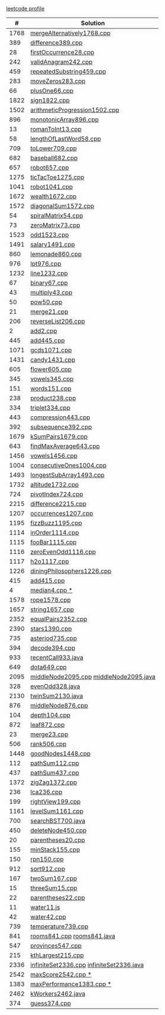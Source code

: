 [leetcode profile](https://leetcode.com/u/khufu1/)

| #    | Solution                                                                                |
| ---- | --------------------------------------------------------------------------------------- |
| 1768 | [mergeAlternatively1768.cpp](mergeAlternatively1768.cpp)                                |
| 389  | [difference389.cpp](difference389.cpp)                                                  |
| 28   | [firstOccurrence28.cpp](firstOccurrence28.cpp)                                          |
| 242  | [validAnagram242.cpp](validAnagram242.cpp)                                              |
| 459  | [repeatedSubstring459.cpp](repeatedSubstring459.cpp)                                    |
| 283  | [moveZeros283.cpp](moveZeros283.cpp)                                                    |
| 66   | [plusOne66.cpp](plusOne66.cpp)                                                          |
| 1822 | [sign1822.cpp](sign1822.cpp)                                                            |
| 1502 | [arithmeticProgression1502.cpp](arithmeticProgression1502.cpp)                          |
| 896  | [monotonicArray896.cpp](monotonicArray896.cpp)                                          |
| 13   | [romanToInt13.cpp](romanToInt13.cpp)                                                    |
| 58   | [lengthOfLastWord58.cpp](lengthOfLastWord58.cpp)                                        |
| 709  | [toLower709.cpp](toLower709.cpp)                                                        |
| 682  | [baseball682.cpp](baseball682.cpp)                                                      |
| 657  | [robot657.cpp](robot657.cpp)                                                            |
| 1275 | [ticTacToe1275.cpp](ticTacToe1275.cpp)                                                  |
| 1041 | [robot1041.cpp](robot1041.cpp)                                                          |
| 1672 | [wealth1672.cpp](wealth1672.cpp)                                                        |
| 1572 | [diagonalSum1572.cpp](diagonalSum1572.cpp)                                              |
| 54   | [spiralMatrix54.cpp](spiralMatrix54.cpp)                                                |
| 73   | [zeroMatrix73.cpp](zeroMatrix73.cpp)                                                    |
| 1523 | [odd1523.cpp](odd1523.cpp)                                                              |
| 1491 | [salary1491.cpp](salary1491.cpp)                                                        |
| 860  | [lemonade860.cpp](lemonade860.cpp)                                                      |
| 976  | [lpt976.cpp](lpt976.cpp)                                                                |
| 1232 | [line1232.cpp](line1232.cpp)                                                            |
| 67   | [binary67.cpp](binary67.cpp)                                                            |
| 43   | [multiply43.cpp](multiply43.cpp)                                                        |
| 50   | [pow50.cpp](pow50.cpp)                                                                  |
| 21   | [merge21.cpp](merge21.cpp)                                                              |
| 206  | [reverseList206.cpp](reverseList206.cpp)                                                |
| 2    | [add2.cpp](add2.cpp)                                                                    |
| 445  | [add445.cpp](add445.cpp)                                                                |
| 1071 | [gcds1071.cpp](gcds1071.cpp)                                                            |
| 1431 | [candy1431.cpp](candy1431.cpp)                                                          |
| 605  | [flower605.cpp](flower605.cpp)                                                          |
| 345  | [vowels345.cpp](vowels345.cpp)                                                          |
| 151  | [words151.cpp](words151.cpp)                                                            |
| 238  | [product238.cpp](product238.cpp)                                                        |
| 334  | [triplet334.cpp](triplet334.cpp)                                                        |
| 443  | [compression443.cpp](compression443.cpp)                                                |
| 392  | [subsequence392.cpp](subsequence392.cpp)                                                |
| 1679 | [kSumPairs1679.cpp](kSumPairs1679.cpp)                                                  |
| 643  | [findMaxAverage643.cpp](findMaxAverage643.cpp)                                          |
| 1456 | [vowels1456.cpp](vowels1456.cpp)                                                        |
| 1004 | [consecutiveOnes1004.cpp](consecutiveOnes1004.cpp)                                      |
| 1493 | [longestSubArray1493.cpp](longestSubArray1493.cpp)                                      |
| 1732 | [altitude1732.cpp](altitude1732.cpp)                                                    |
| 724  | [pivotIndex724.cpp](pivotIndex724.cpp)                                                  |
| 2215 | [difference2215.cpp](difference2215.cpp)                                                |
| 1207 | [occurrences1207.cpp](occurrences1207.cpp)                                              |
| 1195 | [fizzBuzz1195.cpp](fizzBuzz1195.cpp)                                                    |
| 1114 | [inOrder1114.cpp](inOrder1114.cpp)                                                      |
| 1115 | [fooBar1115.cpp](fooBar1115.cpp)                                                        |
| 1116 | [zeroEvenOdd1116.cpp](zeroEvenOdd1116.cpp)                                              |
| 1117 | [h2o1117.cpp](h2o1117.cpp)                                                              |
| 1226 | [diningPhilosophers1226.cpp](diningPhilosophers1226.cpp)                                |
| 415  | [add415.cpp](add415.cpp)                                                                |
| 4    | [median4.cpp \*](median4.cpp)                                                           |
| 1578 | [rope1578.cpp](rope1578.cpp)                                                            |
| 1657 | [string1657.cpp](string1657.cpp)                                                        |
| 2352 | [equalPairs2352.cpp](equalPairs2352.cpp)                                                |
| 2390 | [stars1390.cpp](stars1390.cpp)                                                          |
| 735  | [asteriod735.cpp](asteriod735.cpp)                                                      |
| 394  | [decode394.cpp](decode394.cpp)                                                          |
| 933  | [recentCall933.java](recentCall933.java)                                                |
| 649  | [dota649.cpp](dota649.cpp)                                                              |
| 2095 | [middleNode2095.cpp](middleNode2095.cpp) [middleNode2095.java](middleNode2095.java)     |
| 328  | [evenOdd328.java](evenOdd328.java)                                                      |
| 2130 | [twinSum2130.java](twinSum2130.java)                                                    |
| 876  | [middleNode876.cpp](middleNode876.cpp)                                                  |
| 104  | [depth104.cpp](depth104.cpp)                                                            |
| 872  | [leaf872.cpp](leaf872.cpp)                                                              |
| 23   | [merge23.cpp](merge23.cpp)                                                              |
| 506  | [rank506.cpp](rank506.cpp)                                                              |
| 1448 | [goodNodes1448.cpp](goodNodes1448.cpp)                                                  |
| 112  | [pathSum112.cpp](pathSum112.cpp)                                                        |
| 437  | [pathSum437.cpp](pathSum437.cpp)                                                        |
| 1372 | [zigZag1372.cpp](zigZag1372.cpp)                                                        |
| 236  | [lca236.cpp](lca236.cpp)                                                                |
| 199  | [rightView199.cpp](rightView199.cpp)                                                    |
| 1161 | [levelSum1161.cpp](levelSum1161.cpp)                                                    |
| 700  | [searchBST700.java](searchBST700.java)                                                  |
| 450  | [deleteNode450.cpp](deleteNode450.cpp)                                                  |
| 20   | [parentheses20.cpp](parentheses20.cpp)                                                  |
| 155  | [minStack155.cpp](minStack155.cpp)                                                      |
| 150  | [rpn150.cpp](rpn150.cpp)                                                                |
| 912  | [sort912.cpp](sort912.cpp)                                                              |
| 167  | [twoSum167.cpp](twoSum167.cpp)                                                          |
| 15   | [threeSum15.cpp](threeSum15.cpp)                                                        |
| 22   | [parentheses22.cpp](parentheses22.cpp)                                                  |
| 11   | [water11.js](water11.js)                                                                |
| 42   | [water42.cpp](water42.cpp)                                                              |
| 739  | [temperature739.cpp](temperature739.cpp)                                                |
| 841  | [rooms841.cpp](rooms841.cpp) [rooms841.java](rooms841.java)                             |
| 547  | [provinces547.cpp](provinces547.cpp)                                                    |
| 215  | [kthLargest215.cpp](kthLargest215.cpp)                                                  |
| 2336 | [infiniteSet2336.cpp](infiniteSet2336.cpp) [infiniteSet2336.java](infiniteSet2336.java) |
| 2542 | [maxScore2542.cpp \*](maxScore2542.cpp)                                                 |
| 1383 | [maxPerformance1383.cpp \*](maxPerformance1383.cpp)                                     |
| 2462 | [kWorkers2462.java ](kWorkers2462.java)                                                 |
| 374  | [guess374.cpp ](guess374.cpp)                                                           |
